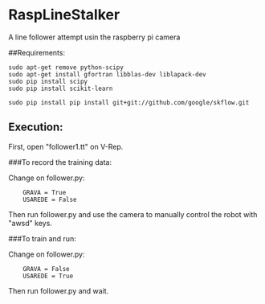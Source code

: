 # RaspLineStalker
A line follower attempt usin the raspberry pi camera


##Requirements:

    sudo apt-get remove python-scipy
    sudo apt-get install gfortran libblas-dev liblapack-dev
    sudo pip install scipy
    sudo pip install scikit-learn
    
    sudo pip install pip install git+git://github.com/google/skflow.git

## Execution:

First, open "follower1.tt" on V-Rep.

###To record the training data:

Change on follower.py:
    
        GRAVA = True
        USAREDE = False

Then run follower.py and use the camera to manually control the robot with "awsd" keys.

###To train and run:


Change on follower.py:
    
        GRAVA = False
        USAREDE = True

Then run follower.py and wait.
